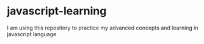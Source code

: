 # javascript-learning
I am using this repository to practice my advanced concepts and learning in javascript language 
